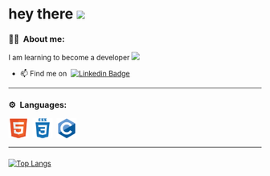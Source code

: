 <h1 align="left">hey there <img src="https://media.giphy.com/media/hvRJCLFzcasrR4ia7z/giphy.gif" width="40"></h1>

### :man_technologist: &nbsp;About me:

I am learning to become a developer <img src="https://media.giphy.com/media/WUlplcMpOCEmTGBtBW/giphy.gif" width="30">

- 📫 Find me on&nbsp; [![Linkedin Badge](https://img.shields.io/badge/-LinkedIn-blue?style=flat&logo=Linkedin&logoColor=white)](https://www.linkedin.com/in/eualehsan)


---

### ⚙️ &nbsp;Languages:

<p>
<img src="https://github.com/devicons/devicon/blob/master/icons/html5/html5-original.svg" title="HTML5" alt="HTML" width="40" height="40"/>&nbsp;
<img src="https://github.com/devicons/devicon/blob/master/icons/css3/css3-plain-wordmark.svg"  title="CSS3" alt="CSS" width="40" height="40"/>&nbsp;
<img src="https://github.com/devicons/devicon/blob/master/icons/c/c-original.svg" title="C" alt="C" width="40" height="40"/>&nbsp;
</p>

---

###

[![Top Langs](https://github-readme-stats.vercel.app/api/top-langs/?username=eualehsan&layout=compact&theme=vision-friendly-dark)](https://github.com/anuraghazra/github-readme-stats)

